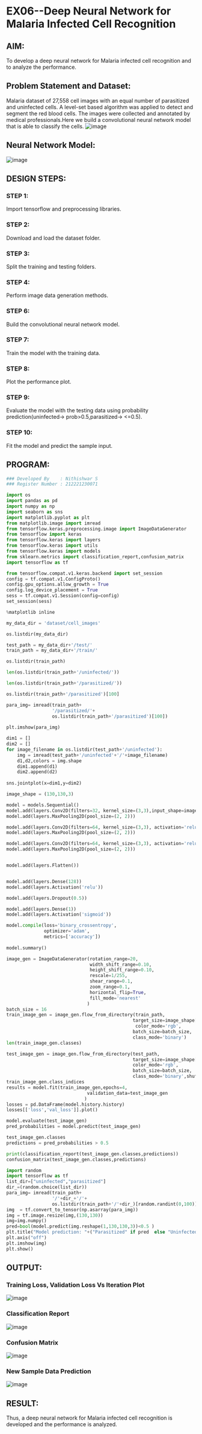 # EX06--Deep Neural Network for Malaria Infected Cell Recognition

## AIM:

To develop a deep neural network for Malaria infected cell recognition and to analyze the performance.

## Problem Statement and Dataset:
Malaria dataset of 27,558 cell images with an equal number of parasitized and uninfected cells. A level-set based algorithm was applied to detect and segment the red blood cells. The images were collected and annotated by medical professionals.Here we build a convolutional neural network model that is able to classify the cells.
![image](https://github.com/NITHISH74/malaria-cell-recognition/assets/94164665/31067447-45e0-4100-8412-60ba20457615)

## Neural Network Model:

![image](https://github.com/NITHISH74/malaria-cell-recognition/assets/94164665/b104128c-9889-4afe-9918-35fbe62ac401)
## DESIGN STEPS:

### STEP 1:
Import tensorflow and preprocessing libraries.

### STEP 2:
Download and load the dataset folder.

### STEP 3:
Split the training and testing folders.

### STEP 4:
Perform image data generation methods.

### STEP 6:
Build the convolutional neural network model.

### STEP 7:
Train the model with the training data.

### STEP 8:
Plot the performance plot.

### STEP 9:
Evaluate the model with the testing data using probability prediction(uninfected-> prob>0.5,parasitized-> <=0.5).

### STEP 10:
Fit the model and predict the sample input.

## PROGRAM:
```python
### Developed By    : Nithishwar S
### Register Number : 212221230071
```
```python
import os
import pandas as pd
import numpy as np
import seaborn as sns
import matplotlib.pyplot as plt
from matplotlib.image import imread
from tensorflow.keras.preprocessing.image import ImageDataGenerator
from tensorflow import keras
from tensorflow.keras import layers
from tensorflow.keras import utils
from tensorflow.keras import models
from sklearn.metrics import classification_report,confusion_matrix
import tensorflow as tf

from tensorflow.compat.v1.keras.backend import set_session
config = tf.compat.v1.ConfigProto()
config.gpu_options.allow_growth = True 
config.log_device_placement = True 
sess = tf.compat.v1.Session(config=config)
set_session(sess)

%matplotlib inline

my_data_dir = 'dataset/cell_images'

os.listdir(my_data_dir)

test_path = my_data_dir+'/test/'
train_path = my_data_dir+'/train/'

os.listdir(train_path)

len(os.listdir(train_path+'/uninfected/'))

len(os.listdir(train_path+'/parasitized/'))

os.listdir(train_path+'/parasitized')[100]

para_img= imread(train_path+
                 '/parasitized/'+
                 os.listdir(train_path+'/parasitized')[100])
                 
plt.imshow(para_img)

dim1 = []
dim2 = []
for image_filename in os.listdir(test_path+'/uninfected'):
    img = imread(test_path+'/uninfected'+'/'+image_filename)
    d1,d2,colors = img.shape
    dim1.append(d1)
    dim2.append(d2)
    
sns.jointplot(x=dim1,y=dim2)

image_shape = (130,130,3)

model = models.Sequential()
model.add(layers.Conv2D(filters=32, kernel_size=(3,3),input_shape=image_shape, activation='relu',))
model.add(layers.MaxPooling2D(pool_size=(2, 2)))

model.add(layers.Conv2D(filters=64, kernel_size=(3,3), activation='relu',))
model.add(layers.MaxPooling2D(pool_size=(2, 2)))

model.add(layers.Conv2D(filters=64, kernel_size=(3,3), activation='relu',))
model.add(layers.MaxPooling2D(pool_size=(2, 2)))


model.add(layers.Flatten())


model.add(layers.Dense(128))
model.add(layers.Activation('relu'))

model.add(layers.Dropout(0.5))

model.add(layers.Dense(1))
model.add(layers.Activation('sigmoid'))

model.compile(loss='binary_crossentropy',
              optimizer='adam',
              metrics=['accuracy'])
              
model.summary()

image_gen = ImageDataGenerator(rotation_range=20, 
                               width_shift_range=0.10, 
                               height_shift_range=0.10, 
                               rescale=1/255, 
                               shear_range=0.1, 
                               zoom_range=0.1, 
                               horizontal_flip=True, 
                               fill_mode='nearest'
                              )
batch_size = 16
train_image_gen = image_gen.flow_from_directory(train_path,
                                               target_size=image_shape[:2],
                                                color_mode='rgb',
                                               batch_size=batch_size,
                                               class_mode='binary')
len(train_image_gen.classes)

test_image_gen = image_gen.flow_from_directory(test_path,
                                               target_size=image_shape[:2],
                                               color_mode='rgb',
                                               batch_size=batch_size,
                                               class_mode='binary',shuffle=False)
train_image_gen.class_indices
results = model.fit(train_image_gen,epochs=4,
                              validation_data=test_image_gen
                             )
losses = pd.DataFrame(model.history.history)
losses[['loss','val_loss']].plot()

model.evaluate(test_image_gen)
pred_probabilities = model.predict(test_image_gen)

test_image_gen.classes
predictions = pred_probabilities > 0.5

print(classification_report(test_image_gen.classes,predictions))
confusion_matrix(test_image_gen.classes,predictions)

import random
import tensorflow as tf
list_dir=["uninfected","parasitized"]
dir_=(random.choice(list_dir))
para_img= imread(train_path+
                 '/'+dir_+'/'+
                 os.listdir(train_path+'/'+dir_)[random.randint(0,100)])
img  = tf.convert_to_tensor(np.asarray(para_img))
img = tf.image.resize(img,(130,130))
img=img.numpy()
pred=bool(model.predict(img.reshape(1,130,130,3))<0.5 )
plt.title("Model prediction: "+("Parasitized" if pred  else "Uninfected")+"\nActual Value: "+str(dir_))
plt.axis("off")
plt.imshow(img)
plt.show()
```

## OUTPUT:

### Training Loss, Validation Loss Vs Iteration Plot
![image](https://github.com/NITHISH74/malaria-cell-recognition/assets/94164665/42513d6f-1c23-448b-b719-b4106bd706f4)

### Classification Report

![image](https://github.com/NITHISH74/malaria-cell-recognition/assets/94164665/5ec447d4-fa8c-4fac-a826-da459e1e2aad)

### Confusion Matrix

![image](https://github.com/NITHISH74/malaria-cell-recognition/assets/94164665/240bd2f8-88f7-44d1-a511-d8f8ed9ba40a)

### New Sample Data Prediction
![image](https://github.com/NITHISH74/malaria-cell-recognition/assets/94164665/16097c7f-39c6-418f-be70-7dadd9f05afc)


## RESULT:
Thus, a deep neural network for Malaria infected cell recognition is developed and the performance is analyzed.
